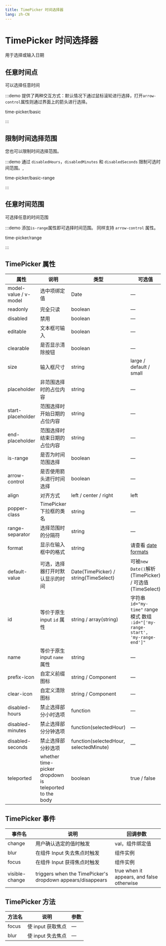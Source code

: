 ```yaml
---
title: TimePicker 时间选择器
lang: zh-CN
---
```


# TimePicker 时间选择器

用于选择或输入日期

## 任意时间点

可以选择任意时间

:::demo 提供了两种交互方式：默认情况下通过鼠标滚轮进行选择，打开`arrow-control`属性则通过界面上的箭头进行选择。

time-picker/basic

:::

## 限制时间选择范围

您也可以限制时间选择范围。

:::demo 通过 `disabledHours`，`disabledMinutes` 和 `disabledSeconds` 限制可选时间范围。,

time-picker/basic-range

:::

## 任意时间范围

可选择任意的时间范围

:::demo 添加`is-range`属性即可选择时间范围。 同样支持 `arrow-control` 属性。

time-picker/range

:::

## TimePicker 属性

| 属性                  | 说明                                                   | 类型                                   | 可选值                                                                           | 默认值      |
| --------------------- | ------------------------------------------------------ | -------------------------------------- | -------------------------------------------------------------------------------- | ----------- |
| model-value / v-model | 选中项绑定值                                           | Date                                   | —                                                                                | —           |
| readonly              | 完全只读                                               | boolean                                | —                                                                                | false       |
| disabled              | 禁用                                                   | boolean                                | —                                                                                | false       |
| editable              | 文本框可输入                                           | boolean                                | —                                                                                | true        |
| clearable             | 是否显示清除按钮                                       | boolean                                | —                                                                                | true        |
| size                  | 输入框尺寸                                             | string                                 | large / default / small                                                          | —           |
| placeholder           | 非范围选择时的占位内容                                 | string                                 | —                                                                                | —           |
| start-placeholder     | 范围选择时开始日期的占位内容                           | string                                 | —                                                                                | —           |
| end-placeholder       | 范围选择时结束日期的占位内容                           | string                                 | —                                                                                | —           |
| is-range              | 是否为时间范围选择                                     | boolean                                | —                                                                                | false       |
| arrow-control         | 是否使用箭头进行时间选择                               | boolean                                | —                                                                                | false       |
| align                 | 对齐方式                                               | left / center / right                  | left                                                                             |             |
| popper-class          | TimePicker 下拉框的类名                                | string                                 | —                                                                                | —           |
| range-separator       | 选择范围时的分隔符                                     | string                                 | —                                                                                | '-'         |
| format                | 显示在输入框中的格式                                   | string                                 | 请查看 [date formats](/en-US/component/date-picker#date-formats)                 | HH:mm:ss    |
| default-value         | 可选，选择器打开时默认显示的时间                       | Date(TimePicker) / string(TimeSelect)  | 可被`new Date()`解析(TimePicker) / 可选值(TimeSelect)                            | —           |
| id                    | 等价于原生 input `id` 属性                             | string / array(string)                 | 字符串 `id="my-time"` range 模式 数组 `:id="['my-range-start', 'my-range-end']"` | -           |
| name                  | 等价于原生 input `name` 属性                           | string                                 | —                                                                                | —           |
| prefix-icon           | 自定义前缀图标                                         | string / Component                     | —                                                                                | Clock       |
| clear-icon            | 自定义清除图标                                         | string / Component                     | —                                                                                | CircleClose |
| disabled-hours        | 禁止选择部分小时选项                                   | function                               | —                                                                                | —           |
| disabled-minutes      | 禁止选择部分分钟选项                                   | function(selectedHour)                 | —                                                                                | —           |
| disabled-seconds      | 禁止选择部分秒选项                                     | function(selectedHour, selectedMinute) | —                                                                                | —           |
| teleported            | whether time-picker dropdown is teleported to the body | boolean                                | true / false                                                                     | true        |

## TimePicker 事件

| 事件名         | 说明                                                       | 回调参数                                  |
| -------------- | ---------------------------------------------------------- | ----------------------------------------- |
| change         | 用户确认选定的值时触发                                     | val，组件绑定值                           |
| blur           | 在组件 Input 失去焦点时触发                                | 组件实例                                  |
| focus          | 在组件 Input 获得焦点时触发                                | 组件实例                                  |
| visible-change | triggers when the TimePicker's dropdown appears/disappears | true when it appears, and false otherwise |

## TimePicker 方法

| 方法名 | 说明              | 参数 |
| ------ | ----------------- | ---- |
| focus  | 使 input 获取焦点 | —    |
| blur   | 使 input 失去焦点 | —    |
